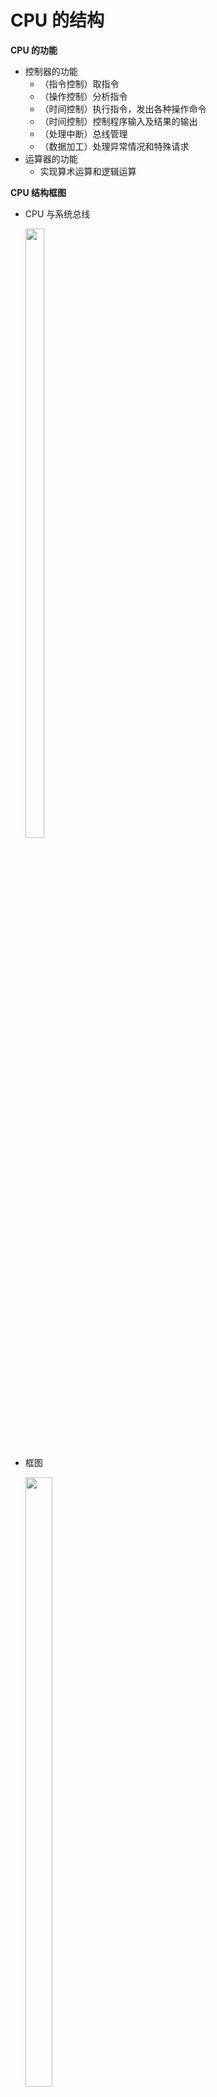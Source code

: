 # CPU 的结构

**CPU  的功能**

* 控制器的功能
  * （指令控制）取指令
  * （操作控制）分析指令
  * （时间控制）执行指令，发出各种操作命令
  * （时间控制）控制程序输入及结果的输出
  * （处理中断）总线管理
  * （数据加工）处理异常情况和特殊请求
* 运算器的功能
  * 实现算术运算和逻辑运算



**CPU 结构框图**

* CPU  与系统总线

  <img src="https://img-blog.csdnimg.cn/20201219140737289.png" width="25%" height="50%"  />

* 框图

  <img src="https://img-blog.csdnimg.cn/20201219140804947.png" width="30%" height="50%"  />



**CPU  的寄存器**

* 用户可见寄存器
  * 通用寄存器：存放操作数
    * 可作  某种寻址方式所需的  专用寄存器
  * 数据寄存器：存放操作数 （满足各种数据类型）
    * 两个寄存器拼接存放双倍字长数据
  * 地址寄存器：存放地址 ，其位数应满足最大的地址范围
    * 用于特殊的寻址方式 段基值 栈指针
  * 条件码寄存器：存放条件码 ，可作程序分支的依据
    * 如  正、负、零、溢出、进位等
* 控制和状态寄存器
  * 控制寄存器：PC -> MAR ->   M  ->  MDR ->IR
    * 控制 CPU  操作
    * 其中 MAR 、MDR 、IR 用户不可见、PC 用户可见
  * 状态寄存器
    * 状态寄存器：存放条件码
    * PSW  寄存器：存放程序状态字



**控制单元 CU  和中断系统**

* CU 产生全部指令的微操作命令序列
  * 组合逻辑设计：硬连线逻辑
  * 微程序设计：存储逻辑
* 中断系统



**ALU** 
运算器（略）



# 指令周期

**基本概念**

* 指令周期

  <img src="https://img-blog.csdnimg.cn/20201219140832250.png" width="35%" height="50%"  />

  * 取出并执行一条指令所需的全部时间

  * 完成一条指令

    * （取指周期）取指、分析
    * （执行周期）执行

  * 每条指令的指令周期不同

    <img src="https://img-blog.csdnimg.cn/20201219140856546.png?x-oss-process=image/watermark,type_ZmFuZ3poZW5naGVpdGk,shadow_10,text_aHR0cHM6Ly9ibG9nLmNzZG4ubmV0L3dlaXhpbl80MzkzNDYwNw==,size_16,color_FFFFFF,t_7" width="50%" height="50%"  />

* 具有间接寻址的指令周期

  <img src="https://img-blog.csdnimg.cn/20201219140924733.png" width="50%" height="50%" />

* 带有中断周期的指令周期

  <img src="https://img-blog.csdnimg.cn/20201219140951240.png" width="50%" height="50%" />

* 指令周期流程

  <img src="https://img-blog.csdnimg.cn/20201219141011993.png?x-oss-process=image/watermark,type_ZmFuZ3poZW5naGVpdGk,shadow_10,text_aHR0cHM6Ly9ibG9nLmNzZG4ubmV0L3dlaXhpbl80MzkzNDYwNw==,size_16,color_FFFFFF,t_7" width="30%" height="50%"  />

* CPU  工作周期的标志

  * 有四种性质
    * （取指周期）取指令
    * （间址周期）取地址
    * （间址周期）存取 操作数或结果
    * （中断周期）存程序断点

  <img src="https://img-blog.csdnimg.cn/20201219141034953.png" width="50%" height="50%" />



**指令周期的数据流**

* 取指周期数据流

  <img src="https://img-blog.csdnimg.cn/20201219141100711.png?x-oss-process=image/watermark,type_ZmFuZ3poZW5naGVpdGk,shadow_10,text_aHR0cHM6Ly9ibG9nLmNzZG4ubmV0L3dlaXhpbl80MzkzNDYwNw==,size_16,color_FFFFFF,t_70" width="40%" height="50%"  />

* 间址周期数据流

  <img src="https://img-blog.csdnimg.cn/2020121914113043.png?x-oss-process=image/watermark,type_ZmFuZ3poZW5naGVpdGk,shadow_10,text_aHR0cHM6Ly9ibG9nLmNzZG4ubmV0L3dlaXhpbl80MzkzNDYwNw==,size_16,color_FFFFFF,t_70" width="40%" height="50%"  />

* 执行周期数据流

  * 不同指令的执行周期数据流不同

* 中断周期数据流

  <img src="https://img-blog.csdnimg.cn/20201219141152697.png?x-oss-process=image/watermark,type_ZmFuZ3poZW5naGVpdGk,shadow_10,text_aHR0cHM6Ly9ibG9nLmNzZG4ubmV0L3dlaXhpbl80MzkzNDYwNw==,size_16,color_FFFFFF,t_70" width="40%" height="50%" />

